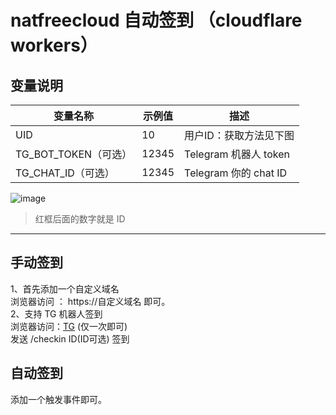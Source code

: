 
# natfreecloud 自动签到 （cloudflare workers）

## 变量说明

| 变量名称              | 示例值  | 描述                            |
|-----------------------|---------|---------------------------------|
| UID                   | 10      | 用户ID：获取方法见下图         |
| TG_BOT_TOKEN（可选） | 12345   | Telegram 机器人 token          |
| TG_CHAT_ID（可选）   | 12345   | Telegram 你的 chat ID          |

![image](https://github.com/user-attachments/assets/96582fc5-a738-4552-992f-e8b364aa9707)

> 红框后面的数字就是 ID

---

## 手动签到  
1、首先添加一个自定义域名<br>
   浏览器访问 ： https://自定义域名  即可。<br>
2、支持 TG 机器人签到 <br>
   浏览器访问：[TG](https://api.telegram.org/bot<TG机器人token>/setWebhook?url=https://自定义域/telegram)  (仅一次即可)<br>
   发送  /checkin ID(ID可选)  签到
## 自动签到
   添加一个触发事件即可。
